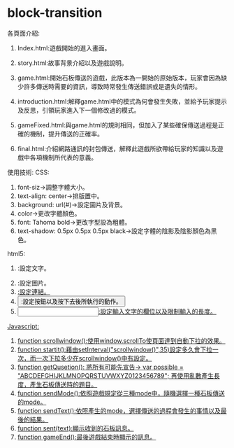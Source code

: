 # block-transition
各頁面介紹:
1.	Index.html:遊戲開始的進入畫面。

2.	story.html:故事背景介紹以及遊戲說明。

3.	game.html:開始石板傳送的遊戲，此版本為一開始的原始版本，玩家會因為缺少許多傳送時需要的資訊，導致時常發生傳送錯誤或是遺失的情形。

4.	introduction.html:解釋game.html中的模式為何會發生失敗，並給予玩家提示及反思，引領玩家進入下一個修改過的模式。

5.	gameFixed.html:與game.html的規則相同，但加入了某些確保傳送過程是正確的機制，提升傳送的正確率。

6.	final.html:介紹網路通訊的封包傳送，解釋此遊戲所欲帶給玩家的知識以及遊戲中各項機制所代表的意義。







使用技術:
CSS: 
1.	font-siz->調整字體大小。
2.	text-align: center->排版置中。
3.	background: url(#)->設定圖片及背景。
4.	color->更改字體顏色。
5.	font: Tahoma bold->更改字型設為粗體。
6.	text-shadow: 0.5px 0.5px 0.5px black->設定字體的陰影及陰影顏色為黑色。

html5:
1.	<p>:設定文字。
2.	<img>:設定圖片。
3.	<a href=”#”>:設定連結。
4.	<button onclick="#">:設定按鈕以及按下去後所執行的動作。
5.	<input type="text" id="myText" maxlength="2">:設定輸入文字的欄位以及限制輸入的長度。




Javascript:
1.	function scrollwindow():使用window.scrollTo使頁面達到自動下拉的效果。
2.	function startit():藉由setInterval("scrollwindow()",35)設定多久會下拉一次，而一次下拉多少在scrollwindow()中有設定。
3.	function getQusetion():
將所有可能先宣告-> var possible = "ABCDEFGHIJKLMNOPQRSTUVWXYZ0123456789";
再使用亂數產生長度，產生石板傳送時的題目。
4.	function sendMode():依照遊戲規定從三種mode中，隨機選擇一種石板傳送的mode。
5.	function sendText():依照產生的mode，選擇傳送的過程會發生的事情以及最後的結果。
6.	function sent(text):顯示收到的石板訊息。
7.	function gameEnd():最後遊戲結束時顯示的訊息。
